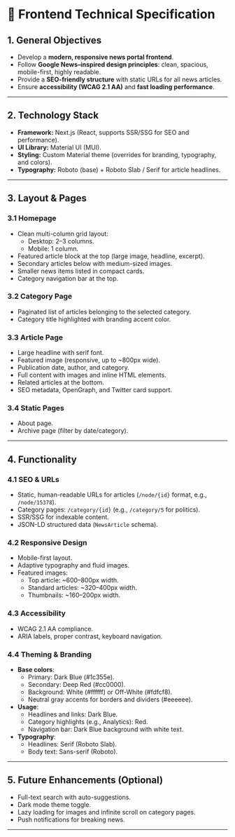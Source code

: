 # 📰 Frontend Technical Specification

## 1. General Objectives
- Develop a **modern, responsive news portal frontend**.  
- Follow **Google News–inspired design principles**: clean, spacious, mobile-first, highly readable.  
- Provide a **SEO-friendly structure** with static URLs for all news articles.  
- Ensure **accessibility (WCAG 2.1 AA)** and **fast loading performance**.  

---

## 2. Technology Stack
- **Framework:** Next.js (React, supports SSR/SSG for SEO and performance).  
- **UI Library:** Material UI (MUI).  
- **Styling:** Custom Material theme (overrides for branding, typography, and colors).  
- **Typography:** Roboto (base) + Roboto Slab / Serif for article headlines.  

---

## 3. Layout & Pages
### 3.1 Homepage
- Clean multi-column grid layout:  
  - Desktop: 2–3 columns.  
  - Mobile: 1 column.  
- Featured article block at the top (large image, headline, excerpt).  
- Secondary articles below with medium-sized images.  
- Smaller news items listed in compact cards.  
- Category navigation bar at the top.  

### 3.2 Category Page
- Paginated list of articles belonging to the selected category.  
- Category title highlighted with branding accent color.  

### 3.3 Article Page
- Large headline with serif font.  
- Featured image (responsive, up to ~800px wide).  
- Publication date, author, and category.  
- Full content with images and inline HTML elements.  
- Related articles at the bottom.  
- SEO metadata, OpenGraph, and Twitter card support.  

### 3.4 Static Pages
- About page.  
- Archive page (filter by date/category).  

---

## 4. Functionality
### 4.1 SEO & URLs
- Static, human-readable URLs for articles (`/node/{id}` format, e.g., `/node/15378`).  
- Category pages: `/category/{id}` (e.g., `/category/5` for politics).  
- SSR/SSG for indexable content.  
- JSON-LD structured data (`NewsArticle` schema).  

### 4.2 Responsive Design
- Mobile-first layout.  
- Adaptive typography and fluid images.  
- Featured images:  
  - Top article: ~600–800px width.  
  - Standard articles: ~320–400px width.  
  - Thumbnails: ~160–200px width.  

### 4.3 Accessibility
- WCAG 2.1 AA compliance.  
- ARIA labels, proper contrast, keyboard navigation.  

### 4.4 Theming & Branding
- **Base colors**:  
  - Primary: Dark Blue (#1c355e).  
  - Secondary: Deep Red (#cc0000).  
  - Background: White (#ffffff) or Off-White (#fdfcf8).  
  - Neutral gray accents for borders and dividers (#eeeeee).  
- **Usage**:  
  - Headlines and links: Dark Blue.  
  - Category highlights (e.g., Analytics): Red.  
  - Navigation bar: Dark Blue background with white text.  
- **Typography**:  
  - Headlines: Serif (Roboto Slab).  
  - Body text: Sans-serif (Roboto).  

---

## 5. Future Enhancements (Optional)
- Full-text search with auto-suggestions.  
- Dark mode theme toggle.  
- Lazy loading for images and infinite scroll on category pages.  
- Push notifications for breaking news.  

---